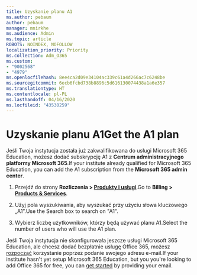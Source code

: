 ```yaml
---
title: Uzyskanie planu A1
ms.author: pebaum
author: pebaum
manager: mnirkhe
ms.audience: Admin
ms.topic: article
ROBOTS: NOINDEX, NOFOLLOW
localization_priority: Priority
ms.collection: Adm_O365
ms.custom:
- "9002568"
- "4979"
ms.openlocfilehash: 8ee4ca2d09e34104ac339c61a4d266ac7c6248be
ms.sourcegitcommit: 6ecb6fcbd738b8896c5d616130074438a1a6e357
ms.translationtype: HT
ms.contentlocale: pl-PL
ms.lasthandoff: 04/16/2020
ms.locfileid: "43530259"
---
```

# <a name="get-the-a1-plan"></a><span data-ttu-id="2f0c4-102">Uzyskanie planu A1</span><span class="sxs-lookup"><span data-stu-id="2f0c4-102">Get the A1 plan</span></span>

<span data-ttu-id="2f0c4-103">Jeśli Twoja instytucja została już zakwalifikowana do usługi Microsoft 365 Education, możesz dodać subskrypcję A1 z **Centrum administracyjnego platformy Microsoft 365**.</span><span class="sxs-lookup"><span data-stu-id="2f0c4-103">If your institute already qualified for Microsoft 365 Education, you can add the A1 subscription from the **Microsoft 365 admin center**.</span></span> 

1. <span data-ttu-id="2f0c4-104">Przejdź do strony **Rozliczenia > [Produkty i usługi](https://go.microsoft.com/fwlink/p/?linkid=868433)**.</span><span class="sxs-lookup"><span data-stu-id="2f0c4-104">Go to **Billing > [Products & Services](https://go.microsoft.com/fwlink/p/?linkid=868433)**.</span></span>

2. <span data-ttu-id="2f0c4-105">Użyj pola wyszukiwania, aby wyszukać przy użyciu słowa kluczowego „A1”.</span><span class="sxs-lookup"><span data-stu-id="2f0c4-105">Use the Search box to search on "A1".</span></span>

3. <span data-ttu-id="2f0c4-106">Wybierz liczbę użytkowników, którzy będą używać planu A1.</span><span class="sxs-lookup"><span data-stu-id="2f0c4-106">Select the number of users who will use the A1 plan.</span></span>

<span data-ttu-id="2f0c4-107">Jeśli Twoja instytucja nie skonfigurowała jeszcze usługi Microsoft 365 Education, ale chcesz dodać bezpłatnie usługę Office 365, możesz [rozpocząć](https://www.microsoft.com/education/products/office) korzystanie poprzez podanie swojego adresu e-mail.</span><span class="sxs-lookup"><span data-stu-id="2f0c4-107">If your institute hasn't yet setup Microsoft 365 Education, but you you're looking to add Office 365 for free, you can [get started](https://www.microsoft.com/education/products/office) by providing your email.</span></span> 
